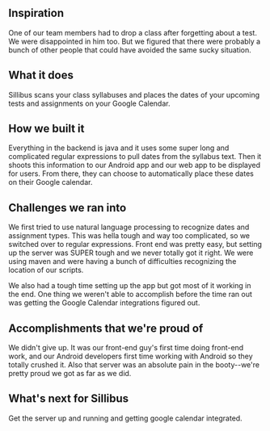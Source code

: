 ## Inspiration
One of our team members had to drop a class after forgetting about a test. We were disappointed in him too. But we figured that there were probably a bunch of other people that could have avoided the same sucky situation.

## What it does
Sillibus scans your class syllabuses and places the dates of your upcoming tests and assignments on your Google Calendar.

## How we built it
Everything in the backend is java and it uses some super long and complicated regular expressions to pull dates from the syllabus text. Then it shoots this information to our Android app and our web app to be displayed for users. From there, they can choose to automatically place these dates on their Google calendar.

## Challenges we ran into
We first tried to use natural language processing to recognize dates and assignment types. This was hella tough and way too complicated, so we switched over to regular expressions. Front end was pretty easy, but setting up the server was SUPER tough and we never totally got it right. We were using maven and were having a bunch of difficulties recognizing the location of our scripts.

We also had a tough time setting up the app but got most of it working in the end. One thing we weren't able to accomplish before the time ran out was getting the Google Calendar integrations figured out.

## Accomplishments that we're proud of
We didn't give up. It was our front-end guy's first time doing front-end work, and our Android developers first time working with Android so they totally crushed it. Also that server was an absolute pain in the booty--we're pretty proud we got as far as we did.


## What's next for Sillibus
Get the server up and running and getting google calendar integrated.
